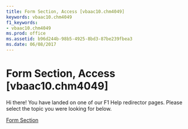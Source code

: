 ```yaml
---
title: Form Section, Access [vbaac10.chm4049]
keywords: vbaac10.chm4049
f1_keywords:
- vbaac10.chm4049
ms.prod: office
ms.assetid: b96d244b-98b5-4925-8bd3-87be239fbea3
ms.date: 06/08/2017
---
```



# Form Section, Access [vbaac10.chm4049]

Hi there! You have landed on one of our F1 Help redirector pages. Please select the topic you were looking for below.

[Form Section](http://msdn.microsoft.com/library/394d69a5-371c-4e0f-6671-c4da9227dfcd%28Office.15%29.aspx)

